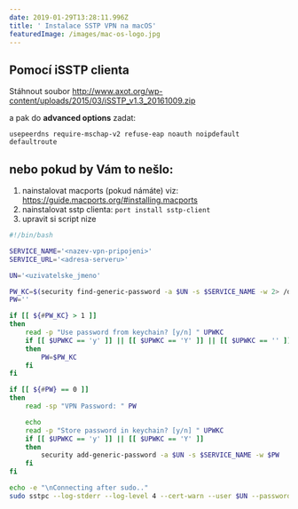 ```yaml
---
date: 2019-01-29T13:28:11.996Z
title: ' Instalace SSTP VPN na macOS'
featuredImage: /images/mac-os-logo.jpg
---
```

## Pomocí iSSTP clienta

Stáhnout soubor
<http://www.axot.org/wp-content/uploads/2015/03/iSSTP_v1.3_20161009.zip>

a pak do **advanced options** zadat:

```
usepeerdns require-mschap-v2 refuse-eap noauth noipdefault defaultroute
```

## nebo pokud by Vám to nešlo:

1. nainstalovat macports (pokud námáte) viz: <https://guide.macports.org/#installing.macports>
2. nainstalovat sstp clienta: `port install sstp-client`
3. upravit si script nize 

```sh
#!/bin/bash

SERVICE_NAME='<nazev-vpn-pripojeni>'
SERVICE_URL='<adresa-serveru>'

UN='<uzivatelske_jmeno'

PW_KC=$(security find-generic-password -a $UN -s $SERVICE_NAME -w 2> /dev/null)
PW=''

if [[ ${#PW_KC} > 1 ]]
then
    read -p "Use password from keychain? [y/n] " UPWKC
    if [[ $UPWKC == 'y' ]] || [[ $UPWKC == 'Y' ]] || [[ $UPWKC == '' ]]
    then
        PW=$PW_KC
    fi
fi

if [[ ${#PW} == 0 ]]
then
    read -sp "VPN Password: " PW

    echo
    read -p "Store password in keychain? [y/n] " UPWKC
    if [[ $UPWKC == 'y' ]] || [[ $UPWKC == 'Y' ]]
    then
        security add-generic-password -a $UN -s $SERVICE_NAME -w $PW
    fi
fi

echo -e "\nConnecting after sudo.."
sudo sstpc --log-stderr --log-level 4 --cert-warn --user $UN --password $PW $SERVICE_URL usepeerdns require-mschap-v2 noauth noipdefault defaultroute refuse-eap noccp
```
